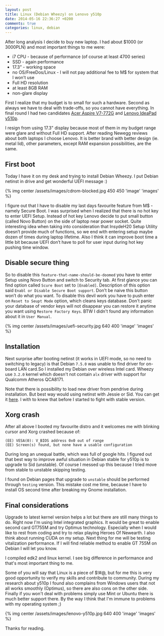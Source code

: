 ```yaml
---
layout: post
title: Linux (Debian Wheezy) on Lenovo y510p
date: 2014-05-16 22:36:27 +0200
comments: true
categories: linux, debian
---
```


After long analysis I decide to buy new laptop. I had about $1000
(or 3000PLN) and most important things to me were:

* i7 CPU - because of performance (of course at least 4700 series)
* SSD - again performance
* 17.3” - working space
* no OS/FreeDos/Linux - I will not pay additional fee to M$ for system that I won’t use
* Full HD resolution
* at least 8GB RAM
* non-glare display

First I realize that my budget is to small for such a hardware. Second as always
we have to deal with trade-offs, so you cannot have everything. In final round I had two candidates [Acer Aspire V7-772G](http://www.notebookcheck.net/Review-Acer-Aspire-V3-772G-747A321-Notebook.93916.0.html)
and [Lenovo IdeaPad y510p](http://www.notebookcheck.net/Review-Lenovo-IdeaPad-Y510p-Notebook.97470.0.html).

I resign from using 17.3" display because most of them in my budget range were
glare and without Full HD support. After reading Newegg reviews about both
laptops I choose Lenovo. It is better brand with better design (ie. metal lid),
other parameters, except RAM expansion possibilities, are the same.

## First boot
Today I have it on my desk and trying to install Debian Wheezy. I put Debian
netinst in drive and get wonderful UEFI message :)

{% img center /assets/images/cdrom-blocked.jpg 450 450 'image' 'images' %}

I figure out that I have to disable my last days favourite feature from M$ -
namely Secure Boot. I was surprised when I realized that there is no hot key to
enter UEFI Setup. Instead of hot key Lenovo decide to put small button (called
Novo Button) on the side of laptop near power socket. Quite interesting idea
when taking into consideration that InsydeH20 Setup Utility doesn’t provide
much of functions, so we end with entering setup maybe dozen of times during laptop
lifetime. Also I think it can improve boot time a little bit because UEFI don’t
have to poll for user input during hot key pushing time window.

## Disable secure thing

So to disable this `feature-that-name-should-be-doomed` you have to enter Setup
using Novo Button and switch to Security tab. At first glance you can find
option called `Scure Boot` set to `[Enabled]`. Description of this option said
`Enabl or Disable Secure Boot support`. Don’t be naive this button won’t do
what you want. To disable this devil work you have to push enter on `Reset to Seupt Mode`
option, which cleans keys database. Don't panic your database of
vendor keys will not disappear you can restore it anytime you want using
`Restore Factory Keys`. BTW I didn't found any information about it in `User Manual`.

{% img center /assets/images/uefi-security.jpg 640 400 'image' 'images' %}

## Installation

Next surprise after booting netinst (it works in UEFI mode, so no need to
switching to legacy) is that Debian `7.5.0` was unable to find driver for
on-board LAN card.So I installed my Debian over wireless Intel card. Wheezy use
`3.2.0` kernel which doesn't not contain `alx` driver with support for Qualcomm
Atheros QCA8171.

Note that there is possibility to load new driver from pendrive during
installation. But best way would using netinst with Jessie or Sid. You can get it [here](http://www.debian.org/devel/debian-installer/).
I with to knew that before I started to fight with stable version.

## Xorg crash

After all above I booted my favourite distro and it welcomes me with blinking
cursor and Xorg crashed because of:
```
(EE) VESA(0): V_BIOS address 0x0 out of range
(EE) Screen(s) found, but none have a usable configuration
```

During long an unequal battle, which was full of google hits. I figured out
that best way to improve awful situation in Debian stable for y510p is to
upgrade to Sid (unstable). Of course I messed up this because I tried move from
stable to unstable skipping testing.

I found on Debian pages that upgrade to `unstable` should be performed through
`testing` version. This mistake cost me time, because I have to install OS
second time after breaking my Gnome installation.

## Final considerations

Upgrade to latest kernel version helps a lot but there are still many things to
do. Right now I'm using Intel integrated graphics. It would be great to enable
second card GT755M and try Optimus technology. Especially when I would like to
rest from coding and try to relax playing Heroes Of Newearth. I also think
about running CUDA on my setup. Next thing for me will be testing vitalization
performance. If I will find reliable method to enable GT 755M on Debian I will
let you know.

I compiled edk2 and linux kernel. I see big difference in performance and
that's most important thing to me.

Some of you will say that Linux is a piece of $!#@, but for me this is very
good opportunity to verify my skills and contribute to community. During my
research about y510p I found also complains from Windows users that not all
works smoothly (Optimus), so there are also cons on the other side. Finally if
you won't deal with problems simply use Mint or Ubuntu there is much better
support there. By the way I think that I'm immune to problems with my operating
system ;)

{% img center /assets/images/lenovo-y510p.jpg 640 400 'image' 'images' %}

Thanks for reading.
